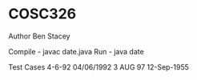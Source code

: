 # COSC326

Author Ben Stacey

Compile - javac date.java
Run - java date

Test Cases
4-6-92
04/06/1992
3 AUG 97
12-Sep-1955